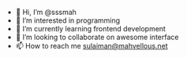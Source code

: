 - 👋 Hi, I’m @sssmah
- 👀 I’m interested in programming
- 🌱 I’m currently learning frontend development
- 💞️ I’m looking to collaborate on awesome interface
- 📫 How to reach me sulaiman@mahvellous.net

<!---
sssmah/sssmah is a ✨ special ✨ repository because its `README.md` (this file) appears on your GitHub profile.
You can click the Preview link to take a look at your changes.
--->
